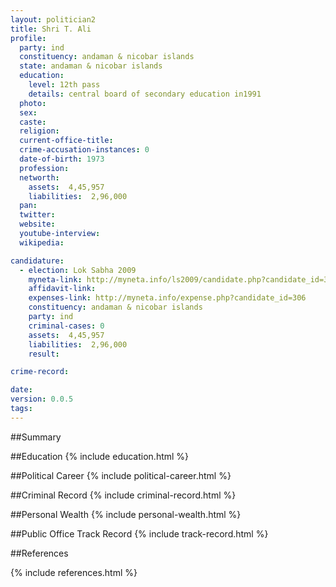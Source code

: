 ```yaml
---
layout: politician2
title: Shri T. Ali
profile: 
  party: ind
  constituency: andaman & nicobar islands
  state: andaman & nicobar islands
  education: 
    level: 12th pass
    details: central board of secondary education in1991
  photo: 
  sex: 
  caste: 
  religion: 
  current-office-title: 
  crime-accusation-instances: 0
  date-of-birth: 1973
  profession: 
  networth: 
    assets:  4,45,957
    liabilities:  2,96,000
  pan: 
  twitter: 
  website: 
  youtube-interview: 
  wikipedia: 

candidature: 
  - election: Lok Sabha 2009
    myneta-link: http://myneta.info/ls2009/candidate.php?candidate_id=306
    affidavit-link: 
    expenses-link: http://myneta.info/expense.php?candidate_id=306
    constituency: andaman & nicobar islands 
    party: ind
    criminal-cases: 0
    assets:  4,45,957
    liabilities:  2,96,000
    result:  

crime-record: 

date: 
version: 0.0.5
tags: 
---
```

##Summary


##Education
{% include education.html %}


##Political Career
{% include political-career.html %}


##Criminal Record
{% include criminal-record.html %}


##Personal Wealth
{% include personal-wealth.html %}


##Public Office Track Record
{% include track-record.html %}


##References


{% include references.html %}